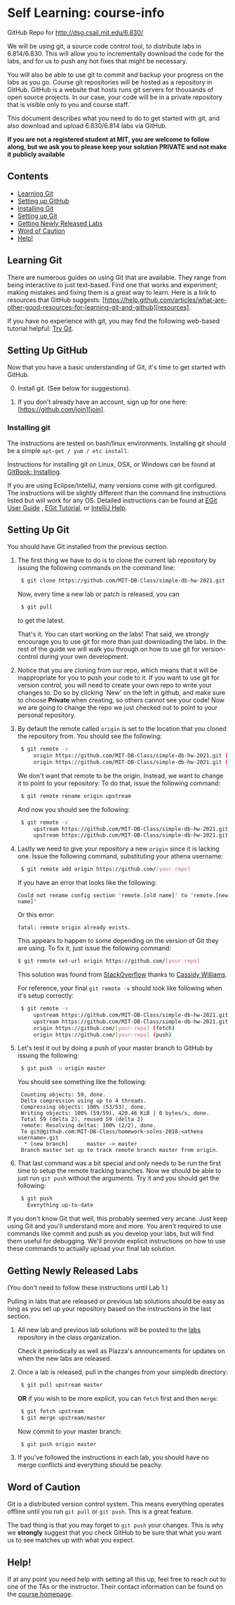 Self Learning: course-info
===========

GitHub Repo for http://dsg.csail.mit.edu/6.830/

We will be using git, a source code control tool, to distribute labs in 6.814/6.830. This will allow you to
incrementally download the code for the labs, and for us to push any hot fixes that might be necessary.

You will also be able to use git to commit and backup your progress on the labs as you go. Course git repositories will
be hosted as a repository in GitHub. GitHub is a website that hosts runs git servers for thousands of open source
projects. In our case, your code will be in a private repository that is visible only to you and course staff.`

This document describes what you need to do to get started with git, and also download and upload 6.830/6.814 labs via
GitHub.

**If you are not a registered student at MIT, you are welcome to follow along, but we ask you to please keep your solution PRIVATE and not make it
publicly available**

## Contents

- [Learning Git](#learning-git)
- [Setting up GitHub](#setting-up-github)
- [Installing Git](#installing-git)
- [Setting up Git](#setting-up-git)
- [Getting Newly Released Labs](#getting-newly-released-lab)
- [Word of Caution](#word-of-caution)
- [Help!](#help)

## Learning Git

There are numerous guides on using Git that are available. They range from being interactive to just text-based. Find
one that works and experiment; making mistakes and fixing them is a great way to learn. Here is a link to resources that
GitHub suggests:
[https://help.github.com/articles/what-are-other-good-resources-for-learning-git-and-github][resources].

If you have no experience with git, you may find the following web-based tutorial
helpful: [Try Git](https://try.github.io/levels/1/challenges/1).

## <a name="setting-up-github"></a> Setting Up GitHub

Now that you have a basic understanding of Git, it's time to get started with GitHub.

0. Install git. (See below for suggestions).

1. If you don't already have an account, sign up for one here: [https://github.com/join][join].

### Installing git <a name="installing-git"></a>

The instructions are tested on bash/linux environments. Installing git should be a simple `apt-get / yum / etc install`.

Instructions for installing git on Linux, OSX, or Windows can be found at
[GitBook:
Installing](http://git-scm.com/book/en/Getting-Started-Installing-Git).

If you are using Eclipse/IntelliJ, many versions come with git configured. The instructions will be slightly different than the
command line instructions listed but will work for any OS. Detailed instructions can be found
at [EGit User Guide](http://wiki.eclipse.org/EGit/User_Guide)
, [EGit Tutorial](http://eclipsesource.com/blogs/tutorials/egit-tutorial), or
[IntelliJ Help](https://www.jetbrains.com/help/idea/version-control-integration.html).

## Setting Up Git <a name="setting-up-git"></a>

You should have Git installed from the previous section.

1. The first thing we have to do is to clone the current lab repository by issuing the following commands on the command
   line:

   ```bash
    $ git clone https://github.com/MIT-DB-Class/simple-db-hw-2021.git
   ```

   Now, every time a new lab or patch is released, you can

   ```bash
    $ git pull
   ```
   to get the latest. 
   
   That's it. You can start working on the labs! That said, we strongly encourage you to use git for more than just
   downloading the labs. In the rest of the guide we will walk you through on how to use git for version-control
   during your own development. 

2. Notice that you are cloning from our repo, which means that it will be inappropriate for you to push your code to it.
   If you want to use git for version control, you will need to create your own repo to write your changes to. Do so 
   by clicking 'New' on the left in github, and make sure to choose **Private** when creating, so others cannot see your
   code! Now we are going to change the repo we just checked out to point to your personal repository.

3. By default the remote called `origin` is set to the location that you cloned the repository from. You should see the following:

   ```bash
    $ git remote -v
        origin https://github.com/MIT-DB-Class/simple-db-hw-2021.git (fetch)
        origin https://github.com/MIT-DB-Class/simple-db-hw-2021.git (push)
   ```

   We don't want that remote to be the origin. Instead, we want to change it to point to your repository. To do that, issue the following command:

   ```bash
    $ git remote rename origin upstream
   ```

   And now you should see the following:

   ```bash
    $ git remote -v
        upstream https://github.com/MIT-DB-Class/simple-db-hw-2021.git (fetch)
        upstream https://github.com/MIT-DB-Class/simple-db-hw-2021.git (push)
   ```

4. Lastly we need to give your repository a new `origin` since it is lacking one. Issue the following command, substituting your athena username:

   ```bash
    $ git remote add origin https://github.com/[your-repo]
   ```

   If you have an error that looks like the following:

   ```
   Could not rename config section 'remote.[old name]' to 'remote.[new name]'
   ```

   Or this error:

   ```
   fatal: remote origin already exists.
   ```

   This appears to happen to some depending on the version of Git they are using. To fix it, just issue the following command:

   ```bash
   $ git remote set-url origin https://github.com/[your-repo]
   ```

   This solution was found from [StackOverflow](http://stackoverflow.com/a/2432799) thanks to [Cassidy Williams](https://github.com/cassidoo).

   For reference, your final `git remote -v` should look like following when it's setup correctly:


   ```bash
    $ git remote -v
        upstream https://github.com/MIT-DB-Class/simple-db-hw-2021.git (fetch)
        upstream https://github.com/MIT-DB-Class/simple-db-hw-2021.git(push)
        origin https://github.com/[your-repo] (fetch)
        origin https://github.com/[your-repo] (push)
   ```

5. Let's test it out by doing a push of your master branch to GitHub by issuing the following:

   ```bash
    $ git push -u origin master
   ```

   You should see something like the following:

   ```
	Counting objects: 59, done.
	Delta compression using up to 4 threads.
	Compressing objects: 100% (53/53), done.
	Writing objects: 100% (59/59), 420.46 KiB | 0 bytes/s, done.
	Total 59 (delta 2), reused 59 (delta 2)
	remote: Resolving deltas: 100% (2/2), done.
	To git@github.com:MIT-DB-Class/homework-solns-2018-<athena username>.git
	 * [new branch]      master -> master
	Branch master set up to track remote branch master from origin.
   ```


6. That last command was a bit special and only needs to be run the first time to setup the remote tracking branches.
   Now we should be able to just run `git push` without the arguments. Try it and you should get the following:

   ```bash
    $ git push
      Everything up-to-date
   ```

If you don't know Git that well, this probably seemed very arcane. Just keep using Git and you'll understand more and
more. You aren't required to use commands like commit and push as you develop your labs, but will find them useful for
debugging. We'll provide explicit instructions on how to use these commands to actually upload your final lab solution.

## Getting Newly Released Labs <a name="getting-newly-released-lab"></a>

(You don't need to follow these instructions until Lab 1.)

Pulling in labs that are released or previous lab solutions should be easy as long as you set up your repository based
on the instructions in the last section.

1. All new lab and previous lab solutions will be posted to the [labs](https://github.com/MIT-DB-Class/simple-db-hw)
   repository in the class organization.

   Check it periodically as well as Piazza's announcements for updates on when the new labs are released.

2. Once a lab is released, pull in the changes from your simpledb directory:

   ```bash
    $ git pull upstream master
   ```

   **OR** if you wish to be more explicit, you can `fetch` first and then `merge`:

   ```bash
    $ git fetch upstream
    $ git merge upstream/master
   ```
   Now commit to your master branch:
   ```bash
	$ git push origin master
   ```

3. If you've followed the instructions in each lab, you should have no merge conflicts and everything should be peachy.

## <a name="word-of-caution"></a> Word of Caution

Git is a distributed version control system. This means everything operates offline until you run `git pull`
or `git push`. This is a great feature.

The bad thing is that you may forget to `git push` your changes. This is why we **strongly** suggest that you check
GitHub to be sure that what you want us to see matches up with what you expect.

## <a name="help"></a> Help!

If at any point you need help with setting all this up, feel free to reach out to one of the TAs or the instructor.
Their contact information can be found on the [course homepage](http://db.csail.mit.edu/6.830/).

[join]: https://github.com/join

[resources]: https://help.github.com/articles/what-are-other-good-resources-for-learning-git-and-github

[ssh-key]: https://help.github.com/articles/generating-ssh-keys
